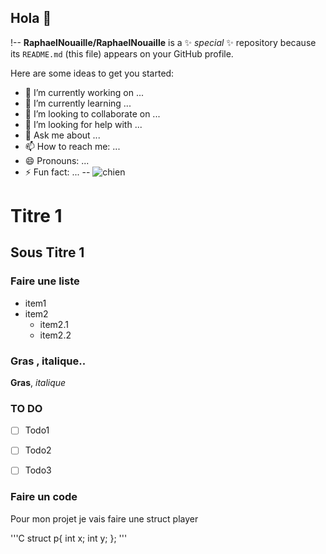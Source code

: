 ## Hola 👋

!--
**RaphaelNouaille/RaphaelNouaille** is a ✨ _special_ ✨ repository because its `README.md` (this file) appears on your GitHub profile.

Here are some ideas to get you started:

- 🔭 I’m currently working on ...
- 🌱 I’m currently learning ...
- 👯 I’m looking to collaborate on ...
- 🤔 I’m looking for help with ...
- 💬 Ask me about ...
- 📫 How to reach me: ...
- 😄 Pronouns: ...
- ⚡ Fun fact: ...
--
![chien](https://picsum.photos/id/237/200/300)

# Titre 1
## Sous Titre 1 
### Faire une liste
- item1 
- item2 
  - item2.1 
  - item2.2

### Gras , italique..
**Gras**, *italique* 

### TO DO 
- [ ] Todo1 
- [ ] Todo2 
- [ ] Todo3


### Faire un code

Pour mon projet je vais faire une struct player 

'''C
struct p{
int x;
int y;
};
'''
